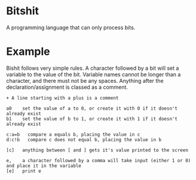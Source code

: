 # Bitshit
A programming language that can only process bits.

# Example
Bishit follows very simple rules. A character followed by a bit will set a variable to the value of the bit. Variable names cannot be longer than a character, and there must not be any spaces. Anything after the declaration/assignment is classed as a comment.

```
+ A line starting with a plus is a comment

a0    set the value of a to 0, or create it with 0 if it doesn't already exist
b1    set the value of b to 1, or create it with 1 if it doesn't already exist

c:a=b   compare a equals b, placing the value in c
d:c!b   compare c does not equal b, placing the value in b

[c]   anything between [ and ] gets it's value printed to the screen

e,    a character followed by a comma will take input (either 1 or 0) and place it in the variable
[e]   print e
```
